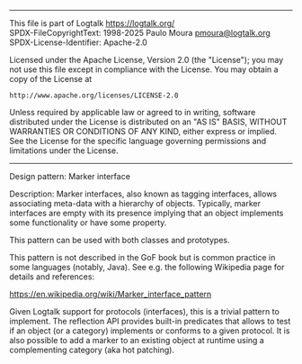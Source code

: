 ________________________________________________________________________

This file is part of Logtalk <https://logtalk.org/>  
SPDX-FileCopyrightText: 1998-2025 Paulo Moura <pmoura@logtalk.org>  
SPDX-License-Identifier: Apache-2.0

Licensed under the Apache License, Version 2.0 (the "License");
you may not use this file except in compliance with the License.
You may obtain a copy of the License at

    http://www.apache.org/licenses/LICENSE-2.0

Unless required by applicable law or agreed to in writing, software
distributed under the License is distributed on an "AS IS" BASIS,
WITHOUT WARRANTIES OR CONDITIONS OF ANY KIND, either express or implied.
See the License for the specific language governing permissions and
limitations under the License.
________________________________________________________________________


Design pattern:
	Marker interface

Description:
	Marker interfaces, also known as tagging interfaces, allows
	associating meta-data with a hierarchy of objects. Typically,
	marker interfaces are empty with its presence implying that
	an object implements some functionality or have some property.

This pattern can be used with both classes and prototypes.

This pattern is not described in the GoF book but is common practice
in some languages (notably, Java). See e.g. the following Wikipedia
page for details and references:

https://en.wikipedia.org/wiki/Marker_interface_pattern

Given Logtalk support for protocols (interfaces), this is a trivial
pattern to implement. The reflection API provides built-in predicates
that allows to test if an object (or a category) implements or conforms
to a given protocol. It is also possible to add a marker to an existing
object at runtime using a complementing category (aka hot patching).

